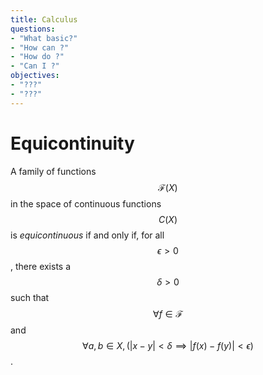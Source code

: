 ```yaml
---
title: Calculus
questions:
- "What basic?"
- "How can ?"
- "How do ?"
- "Can I ?"
objectives:
- "???"
- "???"
---
```

# Equicontinuity
 A family of functions $$
 \mathcal{F}(X)
 $$ in the space of continuous functions 
 $$C(X)$$ is *equicontinuous* if and only if, 
 for all $$\epsilon>0$$, there exists a 
 $$
 \delta >0
 $$ 
 such that $$
 \forall f \in \mathcal{F}
 $$ and 
 $$
 \forall a,b \in X, (|x-y| < \delta \implies |f(x)-f(y)| < \epsilon)
 $$.